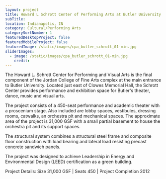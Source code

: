 ```yaml
---
layout: project
title: Howard L Schrott Center of Performing Arts at Butler University
subTitle:
location: Indianapolis, IN
category: Cultural/Performing Arts
categorySortNumber: 1
featuredDesktopProject: false
featuredMobileProject: false
featuredImage: /static/images/cpa_butler_schrott_01-min.jpg
sliderImages:
  - image: /static/images/cpa_butler_schrott_01-min.jpg
    credit:
---
```

The Howard L. Schrott Center for Performing and Visual Arts is the final component of the Jordan College of Fine Arts complex at the main entrance to Butler University. Located just east of Clowes Memorial Hall, the Schrott Center provides performance and exhibition space for Butler\'s theater, dance, music and visual arts.

The project consists of a 450-seat performance and academic theater with a proscenium stage. Also included are lobby spaces, vestibules, dressing rooms, catwalks, an orchestra pit and mechanical spaces. The approximate area of the project is 31,000 GSF with a small partial basement to house the orchestra pit and its support spaces. 

The structural system combines a structural steel frame and composite floor construction with load bearing and lateral load resisting precast concrete sandwich panels.

The project was designed to achieve Leadership in Energy and Environmental Design (LEED) certification as a green building.

Project Details: Size 31,000 GSF | Seats 450 | Project Completion 2012



































